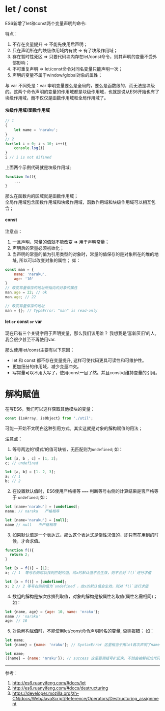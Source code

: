 # let / const
ES6新增了let和const两个变量声明的命令:    

特点：
1. 不存在变量提升 => 不能先使用后声明；
2. 只在声明所在的块级作用域内有效 => 有了块级作用域；  
3. 存在暂时性死区 => 只要代码块内存在let/const命令，则其声明的变量不受外部影响；  
4. 不可重复声明 => let/const命令对同名变量只能声明一次；
5. 声明的变量不属于window/global对象的属性；  

与 var 不同处是：var 申明变量要么是全局的，要么是函数级的，而无法是块级的。这两个命令声明的变量的作用域都是块级作用域，也就是说从ES6开始也有了块级作用域，而不仅仅是函数作用域和全局作用域了。  
#### 块级作用域/函数作用域
```javascript
// 1
{
    let name = 'naraku';
}
// 2
for(let i = 0; i < 10; i++){
    console.log(i)
}
i // i is not difined
```
上面两个示例代码就是块级作用域;
```javascript
function fn(){
    ...
}
```
那么在函数内的区域就是函数作用域；  
全局作用域包含函数作用域和块级作用域，函数作用域和块级作用域可以相互包含；  
#### const  

注意点：  
1. 一旦声明，常量的值就不能改变 => 用于声明常量；  
2. 声明后的常量必须初始化；  
3. 当声明的常量的值为引用类型的对象时，常量的值保存的是对象所在的堆的地址, 所以可以改变对象的属性；
如：
```javascript
const man = {
    name: 'naraku',
    age: '10'
} 
// 改变常量保存的地址所指向的对象的属性
man.age = 22; // ok
man.age; // 22

// 改变常量保存的地址
man = {}; // TypeError: "man" is read-only
```
#### let `or` const `or` var

现在已有三个关键字用于声明变量，那么我们该用谁？ 我想我是‘喜新厌旧’的人，我会很少甚至不再使用var.

那么使用let/const主要有以下原因：  

* let 和 const 都不存在变量提升, 这样可使代码更具可读性和可维护性。  
* 更加细分的作用域，减少变量冲突。
* 写常量可以不用大写了，使用const一目了然。并且const可维持变量的引用。



# 解构赋值
在写ES6，我们可以这样获取其他模块的变量：
```javascript
const {isArray, isObject} from './util';
```
可能一开始不太明白这种引用方式。其实这就是对象的解构赋值的用法； 

注意点：  
1. 等号两边的‘模式‘的值可缺省，无匹配则为`undefined`;
如：  
```javascript
let [a, b , c] = [1, 2];
c; // undefined

let [a, b] = [1. 2, 3];
a; // 1
b; // 2
```
2. 在设置默认值时，ES6使用严格相等 `===` 判断等号右侧的计算结果是否严格等于 `undefined`;
如：  
```javascript
let [name='naraku'] = [undefined];
name; // naraku   严格相等

let [name='naraku'] = [null];
name // null   不严格相等
```
3. 如果默认值是一个表达式，那么这个表达式是惰性求值的，即只有在用到的时候，才会求值。
```javascript
function f(){
  return 2;
}

let [x = f()] = [1];
x; // 1  等号右侧可以找到匹配的值，故x的默认值不会生效，则不会对`f()`进行求值

let [x = f()] = [undefined];
x; 2 // 2 等号右侧的值为`undefined`，故x的默认值会生效，则对`f()`进行求值
```
4. 数组的解构是按次序排列取值，对象的解构是按属性名取值(属性名需相同)；
如：  
```javascript
let {name, age} = {age: 10, name: 'nraku'};
name // 'naraku'
age: // 10
```
5. 对象解构赋值时，不能使用let/const命令声明同名的变量, 否则报错；
如： 
```javascript
let name;
let {name} = {name: 'nraku'}; // SyntaxError 这里相当于用let再次声明了name

let name;
({name} = {name: 'nraku'}); // success 这里要用括号扩起来，不然会被解析成代码块执行，语法报错。
```

---
参考：  
1. http://es6.ruanyifeng.com/#docs/let
2. http://es6.ruanyifeng.com/#docs/destructuring
3. https://developer.mozilla.org/zh-CN/docs/Web/JavaScript/Reference/Operators/Destructuring_assignment


